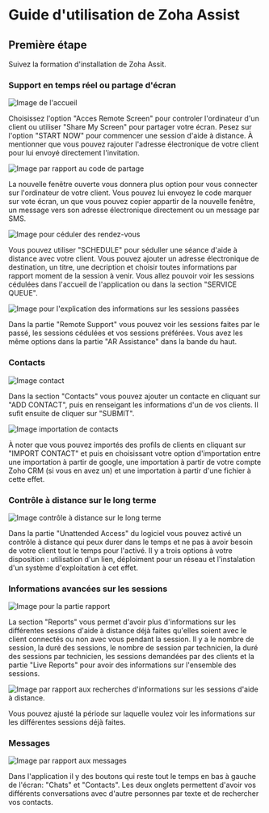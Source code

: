 <h1>Guide d'utilisation de Zoha Assist</h1>

<h2>Première étape</h3>

<p>Suivez la formation d'installation de Zoha Assit.</p>

<h3>Support en temps réel ou partage d'écran</h3>

![Image de l'accueil](/images/utilisation//home.PNG)

<p>Choisissez l'option "Acces Remote Screen" pour controler l'ordinateur d'un client ou utiliser "Share My Screen" pour partager votre écran. Pesez sur l'option "START NOW" pour commencer une session d'aide à distance. À mentionner que vous pouvez rajouter l'adresse électronique de votre client pour lui envoyé directement l'invitation.
</p>

![Image par rapport au code de partage](/images/utilisation//code_acces.PNG)

<p>La nouvelle fenêtre ouverte vous donnera plus option pour vous connecter sur l'ordinateur de votre client.
Vous pouvez lui envoyez le code marquer sur vote écran, un que vous pouvez copier appartir de la nouvelle fenêtre,
un message vers son adresse électronique directement ou un message par SMS.
</p>

![Image pour céduler des rendez-vous](/images/utilisation/ceduler.PNG)

<p>Vous pouvez utiliser "SCHEDULE" pour séduller une séance d'aide à distance avec votre client.
Vous pouvez ajouter un adresse électronique de destination, un titre, une decription et choisir toutes informations par rapport moment de la session à venir. Vous allez pouvoir voir les sessions cédulées dans l'accueil de l'application ou dans la section "SERVICE QUEUE".
</p>

![Image pour l'explication des informations sur les sessions passées](/images/utilisation/info_session.png)

<p>Dans la partie "Remote Support" vous pouvez voir les sessions faites par le passé, les sessions cédulées et vos sessions préférées.
Vous avez les même options dans la partie "AR Assistance" dans la bande du haut.</p>

<h3>Contacts</h3>

![Image contact](/images/utilisation/add.PNG)

<p>Dans la section "Contacts" vous pouvez ajouter un contacte en cliquant sur "ADD CONTACT", puis en renseigant les informations d'un de vos clients. Il sufit ensuite de cliquer sur "SUBMIT". 
</p>

![Image importation de contacts](/images/utilisation/import.PNG)

<p>À noter que vous pouvez importés des profils de clients en cliquant sur "IMPORT CONTACT" et puis en choisissant votre option d'importation entre une importation à partir de google, une importation à partir de votre compte Zoho CRM (si vous en avez un) et une importation à partir d'une fichier à cette effet.
</p>

<h3>Contrôle à distance sur le long terme</h3>

![Image contrôle à distance sur le long terme](/images/utilisation/distance.PNG)

<p>Dans la partie "Unattended Access" du logiciel vous pouvez activé un contrôle à distance qui peux durer dans le temps et ne pas à avoir besoin de votre client tout le temps pour l'activé. Il y a trois options à votre disposition : utilisation d'un lien, déploiment pour un réseau et l'instalation d'un système d'exploitation à cet effet.
</p>

<h3>Informations avancées sur les sessions</h3>

![Image pour la partie rapport](/images/utilisation/report_red.png)

<p>La section "Reports" vous permet d'avoir plus d'informations sur les différentes sessions d'aide à distance déjà faites qu'elles soient avec le client connectés ou non avec vous pendant la session. Il y a le nombre de session, la duré des sessions, le nombre de session par technicien, la duré des sessions par technicien, les sessions demandées par des clients et la partie "Live Reports" pour avoir des informations sur l'ensemble des sessions. 
</p>

![Image par rapport aux recherches d'informations sur les sessions d'aide à distance.](/images/utilisation/recherche.png)

<p>
Vous pouvez ajusté la période sur laquelle voulez voir les informations sur les différentes sessions déjà faites.</p>

<h3>Messages</h3>

![Image par rapport aux messages](images/utilisation/chat.PNG)

<p>Dans l'application il y des boutons qui reste tout le temps en bas à gauche de l'écran: "Chats" et "Contacts". Les deux onglets permettent d'avoir vos différents conversations avec d'autre personnes par texte et de rechercher vos contacts.
</p>